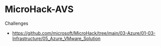 # MicroHack-AVS

Challenges
- https://github.com/microsoft/MicroHack/tree/main/03-Azure/01-03-Infrastructure/05_Azure_VMware_Solution
